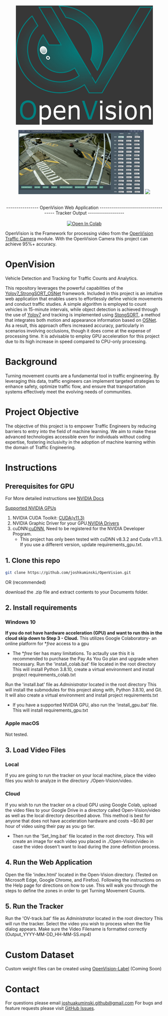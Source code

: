 <p align="center">
  <img src="https://github.com/joshkuminski/OpenVision/blob/main/Open-Vision/static/assets/OpenVisionA.png" alt="OpenVision">
</p>

<div align="center">
<p>
<img src="./Open-Vision/static/assets/Screenshot_App.png" width="400"/> <img src="./Open-Vision/static/assets/OpenVision.gif" width="400"/> 
</p>
<br>  
<div>---------------- OpenVision Web Application ------------------------------------ Tracker Output ------------------ </div>
<br>  
<a href="https://drive.google.com/file/d/1cO_PB-0fAVhQgy15IrIS3r89hfyTIUUd/view?usp=sharing"><img src="https://colab.research.google.com/assets/colab-badge.svg" alt="Open In Colab"></a>
  
</div>

</div>



OpenVision is the Framework for processing video from the [OpenVision Traffic Camera](https://github.com/joshkuminski/OpenVision-Traffic-Camera) module.
With the OpenVision Camera this project can achieve 95%+ accuracy.

# OpenVision
Vehicle Detection and Tracking for Traffic Counts and Analytics.

This repository leverages the powerful capabilities of the [Yolov7_StrongSORT_OSNet](https://github.com/mikel-brostrom/Yolov7_StrongSORT_OSNet) 
framework. Included in this project is an intuitive web application that enables users to effortlessly define  vehicle
movements and conduct traffic studies. A simple algorithm is employed to count vehicles in 15-minute intervals, while 
object detection is achieved through the use of [Yolov7](https://github.com/WongKinYiu/yolov7) and 
tracking is implemented using [StongSORT](https://github.com/dyhBUPT/StrongSORT), a method that integrates both motion 
and appearance information based on [OSNet](https://github.com/KaiyangZhou/deep-person-reid). As a result, this approach 
offers increased accuracy, particularly in scenarios involving occlusions, though it does come at the expense of 
processing time. It is advisable to employ GPU acceleration for this project due to its high increase 
in speed compared to CPU-only processing.

# Background
Turning movement counts are a fundamental tool in traffic engineering. By leveraging this data, traffic engineers can implement targeted strategies to enhance safety, optimize traffic flow, and ensure that transportation systems effectively meet the evolving needs of communities.

# Project Objective
The objective of this project is to empower Traffic Engineers by reducing barriers to entry into the field of machine learning. We aim to make these advanced technologies accessible even for individuals without coding expertise, fostering inclusivity in the adoption of machine learning within the domain of Traffic Engineering.

# Instructions
## Prerequisites for GPU
For More detailed instructions see [NVIDIA Docs](https://docs.nvidia.com/deeplearning/cudnn/install-guide/index.html#install-windows)

[Supported NVIDIA GPUs](https://developer.nvidia.com/cuda-gpus)
1. NVIDIA CUDA Toolkit: [CUDA(v11.3)](https://developer.nvidia.com/cuda-11.3.0-download-archive)
2. NVIDIA Graphic Driver for your GPU.[NVIDIA Drivers](https://www.nvidia.com/Download/index.aspx?lang=en-us)
3. cuDNN:[cuDNN](https://developer.nvidia.com/cudnn), Need to be registered for the NVIDIA Developer Program.
   - This project has only been tested with cuDNN v8.3.2 and Cuda v11.3. If you use a different version, update requirements_gpu.txt.

## 1. Clone this repo
```bash
git clone https://github.com/joshkuminski/OpenVision.git
```
OR (recommended)                                                                                               

download the .zip file and extract contents to your Documents folder.

## 2. Install requirements
### Windows 10
****If you do not have hardware acceleration (GPU) and want to run this in the cloud skip down to Step 3 - Cloud.****
This utilizes Google Colaboratory- an online platform for **free* access to a gpu
* The **free* tier has many limitations. To actaully use this it is recommended to purchase the Pay As You Go plan and upgrade when necessary.
Run the 'install_colab.bat' file located in the root directory
   This will install Python 3.8.10, create a virtual environment and install project requirements_colab.txt
  
Run the 'install.bat' file as *Administrator* located in the root directory
   This will install the submodules for this project along with, Python 3.8.10, and Git. It will also create a virtual 
   environment and install project requirements.txt
* If you have a supported NVIDIA GPU, also run the 'install_gpu.bat' file. This will install requirements_gpu.txt
### Apple macOS
Not tested.

## 3. Load Video Files
### Local
If you are going to run the tracker on your local machine, place the video files you wish to analyze in the directory 
./Open-Vision/video. 

### Cloud
If you wish to run the tracker on a cloud GPU using Google Colab, upload the video files to your Google Drive in a 
directory called Open-Vision/video as well as the local directory described above.
This method is best for anyone that does not have acceleration hardware and costs ~$0.80 per hour of video using their pay as you go tier.

  * Then run the 'Set_Img.bat' file located in the root directory. This will create an image 
  for each video you placed in ./Open-Vision/video in case the video dosen't want to load during the zone definition process.


## 4. Run the Web Application
Open the file 'index.html' located in the Open-Vision directory. (Tested on Microsoft Edge, Google Chrome, and Firefox).
Following the instructions on the Help page for directions on how to use. This will walk you through the steps to define 
the zones in order to get Turning Movement Counts.

## 5. Run the Tracker
Run the 'OV-track.bat' file as *Administrator* located in the root directory
  This will run the tracker. Select the video you wish to process when the file dialog appears. Make sure the Video Filename is formatted correctly (Output_YYYY-MM-DD_HH-MM-SS.mp4)
  
# Custom Dataset
Custom weight files can be created using [OpenVision-Label]() (Coming Soon)

# Contact 
For questions please email joshuakuminski.github@gmail.com
For bugs and feature requests please visit [GitHub Issues](https://github.com/joshkuminski/OpenVision/issues).

